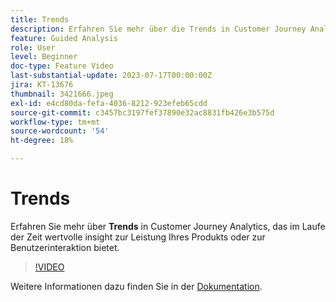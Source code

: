 ```yaml
---
title: Trends
description: Erfahren Sie mehr über die Trends in Customer Journey Analytics, das im Laufe der Zeit wertvolle insight zur Leistung Ihres Produkts oder zur Benutzerinteraktion bietet.
feature: Guided Analysis
role: User
level: Beginner
doc-type: Feature Video
last-substantial-update: 2023-07-17T00:00:00Z
jira: KT-13676
thumbnail: 3421666.jpeg
exl-id: e4cd80da-fefa-4036-8212-923efeb65cdd
source-git-commit: c3457bc3197fef37890e32ac8831fb426e3b575d
workflow-type: tm+mt
source-wordcount: '54'
ht-degree: 18%

---
```


# Trends

Erfahren Sie mehr über **Trends** in Customer Journey Analytics, das im Laufe der Zeit wertvolle insight zur Leistung Ihres Produkts oder zur Benutzerinteraktion bietet.

>[!VIDEO](https://video.tv.adobe.com/v/3421666/?learn=on)

Weitere Informationen dazu finden Sie in der [Dokumentation](https://experienceleague.adobe.com/docs/analytics-platform/using/guided-analysis/trends/usage.html?lang=de).
